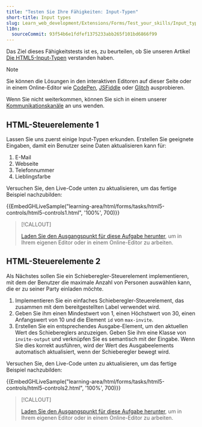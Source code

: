 ```yaml
---
title: "Testen Sie Ihre Fähigkeiten: Input-Typen"
short-title: Input types
slug: Learn_web_development/Extensions/Forms/Test_your_skills/Input_types
l10n:
  sourceCommit: 93f54b6e1fdfef1375233abb265f101bd6866f99
---
```


Das Ziel dieses Fähigkeitstests ist es, zu beurteilen, ob Sie unseren Artikel [Die HTML5-Input-Typen](/de/docs/Learn_web_development/Extensions/Forms/HTML5_input_types) verstanden haben.

> [!NOTE]
> Sie können die Lösungen in den interaktiven Editoren auf dieser Seite oder in einem Online-Editor wie [CodePen](https://codepen.io/), [JSFiddle](https://jsfiddle.net/) oder [Glitch](https://glitch.com/) ausprobieren.
>
> Wenn Sie nicht weiterkommen, können Sie sich in einem unserer [Kommunikationskanäle](/de/docs/MDN/Community/Communication_channels) an uns wenden.

## HTML-Steuerelemente 1

Lassen Sie uns zuerst einige Input-Typen erkunden. Erstellen Sie geeignete Eingaben, damit ein Benutzer seine Daten aktualisieren kann für:

1. E-Mail
2. Webseite
3. Telefonnummer
4. Lieblingsfarbe

Versuchen Sie, den Live-Code unten zu aktualisieren, um das fertige Beispiel nachzubilden:

{{EmbedGHLiveSample("learning-area/html/forms/tasks/html5-controls/html5-controls1.html", '100%', 700)}}

> [!CALLOUT]
>
> [Laden Sie den Ausgangspunkt für diese Aufgabe herunter](https://github.com/mdn/learning-area/blob/main/html/forms/tasks/html5-controls/html5-controls1-download.html), um in Ihrem eigenen Editor oder in einem Online-Editor zu arbeiten.

## HTML-Steuerelemente 2

Als Nächstes sollen Sie ein Schieberegler-Steuerelement implementieren, mit dem der Benutzer die maximale Anzahl von Personen auswählen kann, die er zu seiner Party einladen möchte.

1. Implementieren Sie ein einfaches Schieberegler-Steuerelement, das zusammen mit dem bereitgestellten Label verwendet wird.
2. Geben Sie ihm einen Mindestwert von 1, einen Höchstwert von 30, einen Anfangswert von 10 und die Element `id` von `max-invite`.
3. Erstellen Sie ein entsprechendes Ausgabe-Element, um den aktuellen Wert des Schiebereglers anzuzeigen. Geben Sie ihm eine Klasse von `invite-output` und verknüpfen Sie es semantisch mit der Eingabe. Wenn Sie dies korrekt ausführen, wird der Wert des Ausgabeelements automatisch aktualisiert, wenn der Schieberegler bewegt wird.

Versuchen Sie, den Live-Code unten zu aktualisieren, um das fertige Beispiel nachzubilden:

{{EmbedGHLiveSample("learning-area/html/forms/tasks/html5-controls/html5-controls2.html", '100%', 700)}}

> [!CALLOUT]
>
> [Laden Sie den Ausgangspunkt für diese Aufgabe herunter](https://github.com/mdn/learning-area/blob/main/html/forms/tasks/html5-controls/html5-controls2-download.html), um in Ihrem eigenen Editor oder in einem Online-Editor zu arbeiten.
